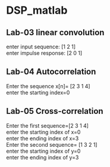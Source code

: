 # DSP_matlab

## Lab-03 linear convolution
enter input sequence: [1 2 1] \
enter impulse response: [2 0 1] 


## Lab-04 Autocorrelation
Enter the sequence x[n]= [2 3 1 4] \
enter the starting index=0 


## Lab-05 Cross-correlation
Enter the first sequence=[2 3 1 4] \
enter the starting index of x=0 \
enter the ending index of x=3 \
Enter the second sequence= [1 3 2 1] \
enter the starting index of y=0 \
enter the ending index of y=3 

